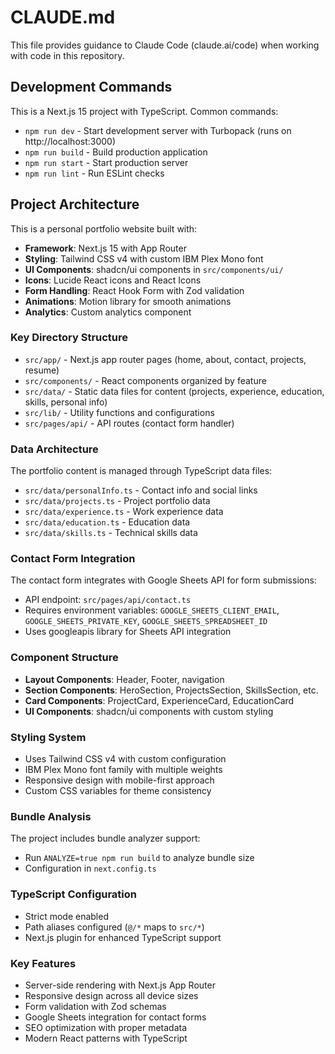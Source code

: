 # CLAUDE.md

This file provides guidance to Claude Code (claude.ai/code) when working with code in this repository.

## Development Commands

This is a Next.js 15 project with TypeScript. Common commands:

- `npm run dev` - Start development server with Turbopack (runs on http://localhost:3000)
- `npm run build` - Build production application
- `npm run start` - Start production server
- `npm run lint` - Run ESLint checks

## Project Architecture

This is a personal portfolio website built with:

- **Framework**: Next.js 15 with App Router
- **Styling**: Tailwind CSS v4 with custom IBM Plex Mono font
- **UI Components**: shadcn/ui components in `src/components/ui/`
- **Icons**: Lucide React icons and React Icons
- **Form Handling**: React Hook Form with Zod validation
- **Animations**: Motion library for smooth animations
- **Analytics**: Custom analytics component

### Key Directory Structure

- `src/app/` - Next.js app router pages (home, about, contact, projects, resume)
- `src/components/` - React components organized by feature
- `src/data/` - Static data files for content (projects, experience, education, skills, personal info)
- `src/lib/` - Utility functions and configurations
- `src/pages/api/` - API routes (contact form handler)

### Data Architecture

The portfolio content is managed through TypeScript data files:
- `src/data/personalInfo.ts` - Contact info and social links
- `src/data/projects.ts` - Project portfolio data
- `src/data/experience.ts` - Work experience data
- `src/data/education.ts` - Education data
- `src/data/skills.ts` - Technical skills data

### Contact Form Integration

The contact form integrates with Google Sheets API for form submissions:
- API endpoint: `src/pages/api/contact.ts`
- Requires environment variables: `GOOGLE_SHEETS_CLIENT_EMAIL`, `GOOGLE_SHEETS_PRIVATE_KEY`, `GOOGLE_SHEETS_SPREADSHEET_ID`
- Uses googleapis library for Sheets API integration

### Component Structure

- **Layout Components**: Header, Footer, navigation
- **Section Components**: HeroSection, ProjectsSection, SkillsSection, etc.
- **Card Components**: ProjectCard, ExperienceCard, EducationCard
- **UI Components**: shadcn/ui components with custom styling

### Styling System

- Uses Tailwind CSS v4 with custom configuration
- IBM Plex Mono font family with multiple weights
- Responsive design with mobile-first approach
- Custom CSS variables for theme consistency

### Bundle Analysis

The project includes bundle analyzer support:
- Run `ANALYZE=true npm run build` to analyze bundle size
- Configuration in `next.config.ts`

### TypeScript Configuration

- Strict mode enabled
- Path aliases configured (`@/*` maps to `src/*`)
- Next.js plugin for enhanced TypeScript support

### Key Features

- Server-side rendering with Next.js App Router
- Responsive design across all device sizes
- Form validation with Zod schemas
- Google Sheets integration for contact forms
- SEO optimization with proper metadata
- Modern React patterns with TypeScript
